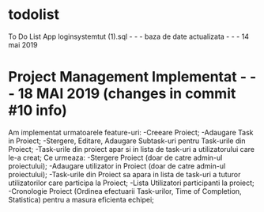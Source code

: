 # todolist
To Do List App
loginsystemtut (1).sql   - - - baza de date actualizata - - - 14 mai 2019
# Project Management Implementat  - - - 18 MAI 2019 (changes in commit #10 info)
Am implementat urmatoarele feature-uri:
-Creeare Proiect;
-Adaugare Task in Proiect;
-Stergere, Editare, Adaugare Subtask-uri pentru Task-urile din Proiect;
-Task-urile din proiect apar si in lista de task-uri a utilizatorului care le-a creat;
Ce urmeaza:
-Stergere Proiect (doar de catre admin-ul proiectului);
-Adaugare utilizator in Proiect (doar de catre admin-ul proiectului);
-Task-urile din Proiect sa apara in lista de task-uri a tuturor utilizatorilor care participa la Proiect;
-Lista Utilizatori participanti la proiect;
-Cronologie Proiect (Ordinea efectuarii Task-urilor, Time of Completion, Statistica) pentru a masura eficienta echipei;
